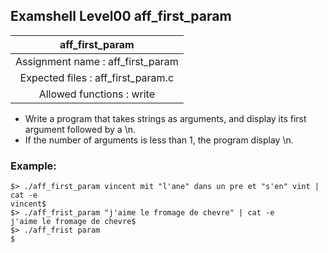 ## Examshell Level00 aff_first_param

|aff_first_param|
|:---:|
|Assignment name : aff_first_param|
|Expected files : aff_first_param.c|
|Allowed functions : write|

- Write a program that takes strings as arguments, and display its first argument followed by a \n.
- If the number of arguments is less than 1, the program display \n.

### Example:
```
$> ./aff_first_param vincent mit "l'ane" dans un pre et "s'en" vint | cat -e
vincent$
$> ./aff_frist_param "j'aime le fromage de chevre" | cat -e
j'aime le fromage de chevre$
$> ./aff_frist param
$
```
